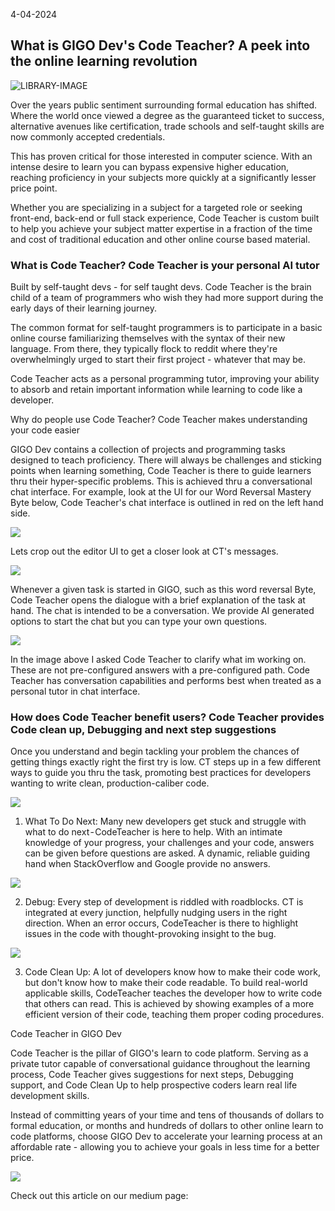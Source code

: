 4-04-2024

## What is GIGO Dev's Code Teacher? A peek into the online learning revolution

![LIBRARY-IMAGE](https://raw.githubusercontent.com/Gage-Technologies/blogs-gigo.dev/master/images/libraryPNGCodeTeacher.png)

Over the years public sentiment surrounding formal education has shifted. Where the world once viewed a degree as the guaranteed ticket to success, alternative avenues like certification, trade schools and self-taught skills are now commonly accepted credentials.

This has proven critical for those interested in computer science. With an intense desire to learn you can bypass expensive higher education, reaching proficiency in your subjects more quickly at a significantly lesser price point.

Whether you are specializing in a subject for a targeted role or seeking front-end, back-end or full stack experience, Code Teacher is custom built to help you achieve your subject matter expertise in a fraction of the time and cost of traditional education and other online course based material.

### What is Code Teacher? Code Teacher is your personal AI tutor

Built by self-taught devs - for self taught devs. Code Teacher is the brain child of a team of programmers who wish they had more support during the early days of their learning journey.

The common format for self-taught programmers is to participate in a basic online course familiarizing themselves with the syntax of their new language. From there, they typically flock to reddit where they're overwhelmingly urged to start their first project - whatever that may be.

Code Teacher acts as a personal programming tutor, improving your ability to absorb and retain important information while learning to code like a developer.

Why do people use Code Teacher? Code Teacher makes understanding your code easier

GIGO Dev contains a collection of projects and programming tasks designed to teach proficiency. There will always be challenges and sticking points when learning something, Code Teacher is there to guide learners thru their hyper-specific problems. This is achieved thru a conversational chat interface. For example, look at the UI for our Word Reversal Mastery Byte below, Code Teacher's chat interface is outlined in red on the left hand side.

![](https://raw.githubusercontent.com/Gage-Technologies/blogs-gigo.dev/master/images/WICT1.png)

Lets crop out the editor UI to get a closer look at CT's messages.

![](https://raw.githubusercontent.com/Gage-Technologies/blogs-gigo.dev/master/images/WICT2.png)

Whenever a given task is started in GIGO, such as this word reversal Byte, Code Teacher opens the dialogue with a brief explanation of the task at hand. The chat is intended to be a conversation. We provide AI generated options to start the chat but you can type your own questions.

![](https://raw.githubusercontent.com/Gage-Technologies/blogs-gigo.dev/master/images/WICT3.png)

In the image above I asked Code Teacher to clarify what im working on. These are not pre-configured answers with a pre-configured path. Code Teacher has conversation capabilities and performs best when treated as a personal tutor in chat interface.

### How does Code Teacher benefit users? Code Teacher provides Code clean up, Debugging and next step suggestions

Once you understand and begin tackling your problem the chances of getting things exactly right the first try is low. CT steps up in a few different ways to guide you thru the task, promoting best practices for developers wanting to write clean, production-caliber code.

![](https://raw.githubusercontent.com/Gage-Technologies/blogs-gigo.dev/master/images/WICT4.png)

  1. What To Do Next: Many new developers get stuck and struggle with what to do next - CodeTeacher is here to help. With an intimate knowledge of your progress, your challenges and your code, answers can be given before questions are asked. A dynamic, reliable guiding hand when StackOverflow and Google provide no answers.

![](https://raw.githubusercontent.com/Gage-Technologies/blogs-gigo.dev/master/images/WICT5.png)

  2. Debug: Every step of development is riddled with roadblocks. CT is integrated at every junction, helpfully nudging users in the right direction. When an error occurs, CodeTeacher is there to highlight issues in the code with thought-provoking insight to the bug.

![](https://raw.githubusercontent.com/Gage-Technologies/blogs-gigo.dev/master/images/WICT6.png)

  3. Code Clean Up: A lot of developers know how to make their code work, but don't know how to make their code readable. To build real-world applicable skills, CodeTeacher teaches the developer how to write code that others can read. This is achieved by showing examples of a more efficient version of their code, teaching them proper coding procedures.

Code Teacher in GIGO Dev

Code Teacher is the pillar of GIGO's learn to code platform. Serving as a private tutor capable of conversational guidance throughout the learning process, Code Teacher gives suggestions for next steps, Debugging support, and Code Clean Up to help prospective coders learn real life development skills.

Instead of committing years of your time and tens of thousands of dollars to formal education, or months and hundreds of dollars to other online learn to code platforms, choose GIGO Dev to accelerate your learning process at an affordable rate - allowing you to achieve your goals in less time for a better price.

![](https://raw.githubusercontent.com/Gage-Technologies/blogs-gigo.dev/master/images/WICT7PNG.png)

Check out this article on our medium page: 

